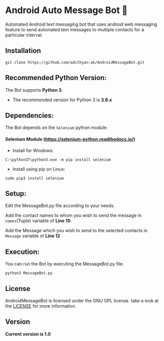 # Android Auto Message Bot :robot:
Automated Android text messaging bot that uses android web messaging feature to send automated text messages to multiple contacts for a particular interval.

## Installation

```
git clone https://github.com/adithyan-ak/AndroidMessageBot.git
```

## Recommended Python Version:

The Bot supports **Python 3**.

* The recommended version for Python 3 is **3.8.x**

## Dependencies:

The Bot depends on the `Selenium` python module.

#### Selenium Module (https://selenium-python.readthedocs.io/)

- Install for Windows:
```
C:\python37\python3.exe -m pip install selenium
```

- Install using pip on Linux:
```
sudo pip3 install selenium
```
## Setup:

Edit the MessageBot.py file according to your needs. 

Add the contact names to whom you wish to send the message in ```names```(Tuple) variable of **Line 10**.

Add the Message which you wish to send to the selected contacts in ```Message``` variable of **Line 12**


## Execution:

You can run the Bot by executing the MessageBot.py file.

```
python3 MessageBot.py
```

## License

AndroidMessageBot is licensed under the GNU GPL license. take a look at the [LICENSE](https://github.com/adithyan-ak/AndroidMessageBot/blob/master/LICENSE) for more information.


## Version
**Current version is 1.0**

